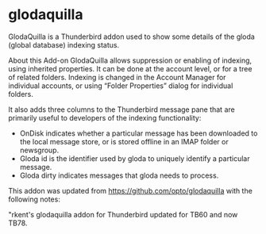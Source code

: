 # glodaquilla

GlodaQuilla is a Thunderbird addon used to show some details of the
gloda (global database) indexing status.

About this Add-on
GlodaQuilla allows suppression or enabling of indexing, using inherited properties. It can be done at the account level, or for a tree of related folders. Indexing is changed in the Account Manager for individual accounts, or using “Folder Properties” dialog for individual folders.

It also adds three columns to the Thunderbird message pane that are primarily useful to developers of the indexing functionality:

* OnDisk indicates whether a particular message has been downloaded to the local message store, or is stored offline in an IMAP folder or newsgroup.
* Gloda id is the identifier used by gloda to uniquely identify a particular message.
* Gloda dirty indicates messages that gloda needs to process.

This addon was updated from https://github.com/opto/glodaquilla with the following notes:

"rkent's glodaquilla addon for Thunderbird updated for TB60 and now TB78.

